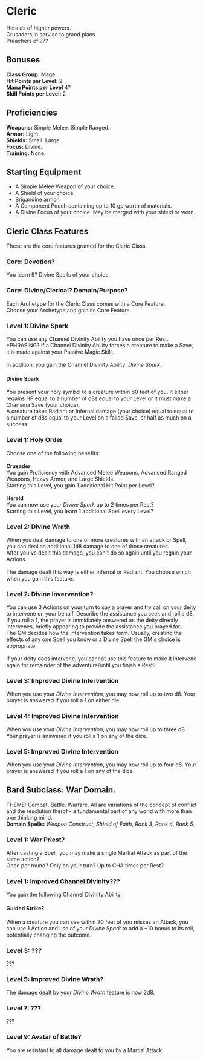 # Cleric
Heralds of higher powers. <br>
Crusaders in service to grand plans. <br>
Preachers of ??? <br>

## Bonuses
**Class Group:** Mage <br>
**Hit Points per Level:** 2 <br>
**Mana Points per Level** 4? <br>
**Skill Points per Level:** 2 <br>

## Proficiencies
**Weapons:** Simple Melee. Simple Ranged. <br>
**Armor:** Light. <br>
**Shields:** Small. Large. <br>
**Focus:** Divine. <br>
**Training:** None. <br>

## Starting Equipment
+ A Simple Melee Weapon of your choice.
+ A Shield of your choice.
+ Brigandine armor.
+ A Component Pouch containing up to 10 gp worth of materials.
+ A Divine Focus of your choice. May be merged with your shield or worn.

## Cleric Class Features
These are the core features granted for the Cleric Class.

### Core: Devotion?
You learn 9? Divine Spells of your choice.

### Core: Divine/Clerical? Domain/Purpose?
Each Archetype for the Cleric Class comes with a Core Feature. <br>
Choose your Archetype and gain its Core Feature.

### Level 1: Divine Spark
You can use any Channel Divinity Ability you have once per Rest. *PHRASING?
If a Channel Divinity Ability forces a creature to make a Save, it is made against your Passive Magic Skill.
<br><br>
In addition, you gain the Channel Divinity Ability: *Divine Spark*.

#### Divine Spark
You present your holy symbol to a creature within 60 feet of you. It either regains HP equal to a number of d8s equal to your Level or it must make a Charisma Save (your choice). <br>
A creature takes Radiant or Infernal damage (your choice) equal to equal to a number of d8s equal to your Level on a failed Save, or half as much on a success.

### Level 1: Holy Order
Choose one of the following benefits:
<br><br>
**Crusader** <br>
You gain Proficiency with Advanced Melee Weapons, Advanced Ranged Weapons, Heavy Armor, and Large Shields. <br>
Starting this Level, you gain 1 additional Hit Point per Level?
<br><br>
**Herald** <br>
You can now use your *Divine Spark* up to 2 times per Rest? <br>
Starting this Level, you learn 1 additional Spell every Level?<br>

### Level 2: Divine Wrath
When you deal damage to one or more creatures with an attack or Spell, you can deal an additional 1d8 damage to one of those creatures. <br>
After you've dealt this damage, you can't do so again until you regain your Actions.
<br><br>
The damage dealt this way is either Infernal or Radiant. You choose which when you gain this feature.

### Level 2: Divine Invervention?
You can use 3 Actions on your turn to say a prayer and try call on your deity to intervene on your behalf. Describe the assistance you seek and roll a d8. <br>
If you roll a 1, the prayer is immidiately answered as the deity directly intervenes, briefly appearing to provide the assistance you prayed for. <br>
The GM decides how the intervention takes form. Usually, creating the effects of any one Spell you know or a Divine Spell the GM's choice is appropriate.
<br><br>
If your deity does intervene, you cannot use this feature to make it intervene again for remainder of the adventure/until you finish a Rest?

### Level 3: Improved Divine Intervention
When you use your *Divine Intervention*, you may now roll up to two d8. Your prayer is answered if you roll a 1 on either die.

### Level 4: Improved Divine Intervention
When you use your *Divine Intervention*, you may now roll up to three d8. Your prayer is answered if you roll a 1 on any of the dice.

### Level 5: Improved Divine Intervention
When you use your *Divine Intervention*, you may now roll up to four d8. Your prayer is answered if you roll a 1 on any of the dice.

## Bard Subclass: War Domain.
THEME: Combat. Battle. Warfare. All are variations of the concept of conflict and the resolution therof - a fundamental part of any world with more than one thinking mind. <br>
**Domain Spells:** *Weapon Construct*, *Shield of Faith*, *Rank 3*, *Rank 4*, *Rank 5*.

### Level 1: War Priest?
After casting a Spell, you may make a single Martial Attack as part of the same action? <br>
Once per round? Only on your turn? Up to CHA times per Rest?

### Level 1: Improved Channel Divinity???
You gain the following Channel Divinity Ability:
#### Guided Strike?
When a creature you can see within 20 feet of you misses an Attack, you can use 1 Action and use of your *Divine Spark* to add a +10 bonus to its roll, potentially changing the outcome.

### Level 3: ???
???

### Level 5: Improved Divine Wrath?
The damage dealt by your *Divine Wrath* feature is now 2d8.

### Level 7: ???
???

### Level 9: Avatar of Battle?
You are resistant to all damage dealt to you by a Martial Attack.